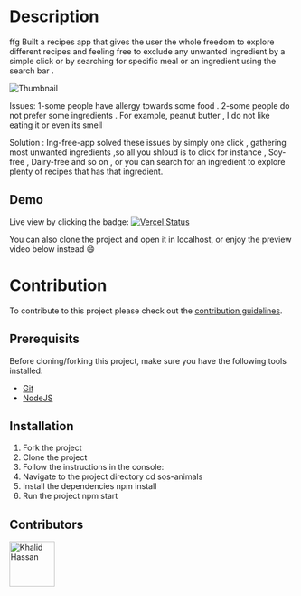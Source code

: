 # Description

ffg
Built a recipes app that gives the user the whole freedom to explore different recipes and feeling free to exclude any unwanted ingredient by a simple click or by searching for specific meal or an ingredient using the search bar . 

![Thumbnail](https://github.com/YuriDevAT/sos-animals/blob/main/public/ing-free.png)

Issues:
1-some people have allergy towards some food .
2-some people do not prefer some ingredients . For example, peanut butter , I do not like eating it or even its smell 

Solution : 
Ing-free-app solved these issues by simply one click , gathering most unwanted ingredients ,so all you shloud is to click for instance , Soy-free , Dairy-free and so on , or you can search for an ingredient to explore plenty of recipes that has that ingredient.



## Demo

Live view by clicking the badge: [![Vercel Status](https://img.shields.io/badge/Vercel-success-Green?logo=vercel)](https://react-ingredient-free-website-ofqo.vercel.app/)

You can also clone the project and open it in localhost, or enjoy the preview
video below instead :smile:



# Contribution

To contribute to this project please check out the [contribution guidelines]().

## Prerequisits

Before cloning/forking this project, make sure you have the following tools installed:

- [Git](https://git-scm.com/downloads)
- [NodeJS](https://nodejs.org/en/download/)

## Installation

1. Fork the project
2. Clone the project
3. Follow the instructions in the console:
4. Navigate to the project directory cd sos-animals
5. Install the dependencies npm install
6. Run the project npm start

## Contributors

[//]: contributor-faces

<a href="https://github.com/KhalidHassan218"><img src="https://avatars.githubusercontent.com/u/54622834?v=4" title="Khalid Hassan" width="80" height="80"></a>

[//]: contributor-faces
